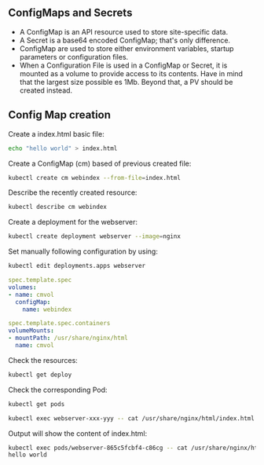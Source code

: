 ## ConfigMaps and Secrets

- A ConfigMap is an API resource used to store site-specific data.
- A Secret is a base64 encoded ConfigMap; that's only difference.
- ConfigMap are used to store either environment variables, startup parameters or configuration files.
- When a Configuration File is used in a ConfigMap or Secret, it is mounted as a volume to provide access to its contents. Have in mind that the largest size possible es 1Mb. Beyond that, a PV should be created instead.

## Config Map creation

Create a index.html basic file:
```bash
echo "hello world" > index.html
```
Create a ConfigMap (cm) based of previous created file:
```bash
kubectl create cm webindex --from-file=index.html
```
Describe the recently created resource:
```bash
kubectl describe cm webindex
```
Create a deployment for the webserver:
```bash
kubectl create deployment webserver --image=nginx
```
Set manually following configuration by using:
```bash
kubectl edit deployments.apps webserver
```

```YAML
spec.template.spec
volumes:
- name: cmvol
  configMap:
    name: webindex

spec.template.spec.containers
volumeMounts:
- mountPath: /usr/share/nginx/html
  name: cmvol
```

Check the resources:

```bash
kubectl get deploy
```
Check the corresponding Pod:
```bash
kubectl get pods
```

```bash
kubectl exec webserver-xxx-yyy -- cat /usr/share/nginx/html/index.html
```

Output will show the content of index.html:

```bash
kubectl exec pods/webserver-865c5fcbf4-c86cg -- cat /usr/share/nginx/html/index.html
hello world
```
